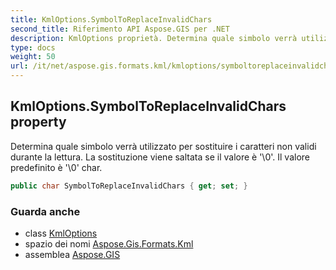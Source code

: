 ```yaml
---
title: KmlOptions.SymbolToReplaceInvalidChars
second_title: Riferimento API Aspose.GIS per .NET
description: KmlOptions proprietà. Determina quale simbolo verrà utilizzato per sostituire i caratteri non validi durante la lettura. La sostituzione viene saltata se il valore è 0. Il valore predefinito è 0 char.
type: docs
weight: 50
url: /it/net/aspose.gis.formats.kml/kmloptions/symboltoreplaceinvalidchars/
---
```

## KmlOptions.SymbolToReplaceInvalidChars property

Determina quale simbolo verrà utilizzato per sostituire i caratteri non validi durante la lettura. La sostituzione viene saltata se il valore è '\0'. Il valore predefinito è '\0' char.

```csharp
public char SymbolToReplaceInvalidChars { get; set; }
```

### Guarda anche

* class [KmlOptions](../)
* spazio dei nomi [Aspose.Gis.Formats.Kml](../../kmloptions/)
* assemblea [Aspose.GIS](../../../)


